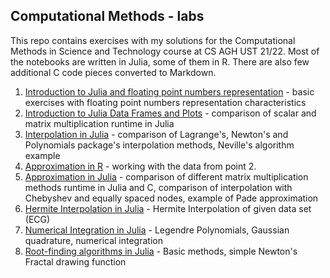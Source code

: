 ## Computational Methods - labs

This repo contains exercises with my solutions for the Computational Methods in Science and Technology course at CS AGH UST 21/22. Most of the notebooks are written in Julia, some of them in R. There are also few additional C code pieces converted to Markdown. 

1. [Introduction to Julia and floating point numbers representation](https://github.com/domkvv/Computational-Methods-labs/tree/main/lab1) - basic exercises with floating point numbers representation characteristics
2. [Introduction to Julia Data Frames and Plots](https://github.com/domkvv/Computational-Methods-labs/tree/main/lab2) - comparison of scalar and matrix multiplication runtime in Julia
3. [Interpolation in Julia](https://github.com/domkvv/Computational-Methods-labs/tree/main/lab3) - comparison of Lagrange's, Newton's and Polynomials package's interpolation methods, Neville's algorithm example
4. [Approximation in R](https://github.com/domkvv/Computational-Methods-labs/tree/main/lab4) - working with the data from point 2.
5. [Approximation in Julia](https://github.com/domkvv/Computational-Methods-labs/tree/main/lab5) - comparison of different matrix multiplication methods runtime in Julia and C,  comparison of   interpolation   with Chebyshev and equally spaced nodes, example of Pade approximation
6. [Hermite Interpolation in Julia](https://github.com/domkvv/Computational-Methods-labs/tree/main/lab6) - Hermite Interpolation of given data set (ECG)
7. [Numerical Integration in Julia](https://github.com/domkvv/Computational-Methods-labs/tree/main/lab7) - Legendre Polynomials, Gaussian quadrature, numerical integration
8. [Root-finding algorithms in Julia](https://github.com/domkvv/Computational-Methods-labs/tree/main/lab8) - Basic methods, simple Newton's Fractal drawing function
